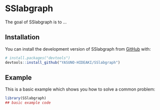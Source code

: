 
# SSlabgraph

<!-- badges: start -->
<!-- badges: end -->

The goal of SSlabgraph is to ...

## Installation

You can install the development version of SSlabgraph from [GitHub](https://github.com/) with:

``` r
# install.packages("devtools")
devtools::install_github("YASUNO-HIDEAKI/SSlabgraph")
```

## Example

This is a basic example which shows you how to solve a common problem:

``` r
library(SSlabgraph)
## basic example code
```

